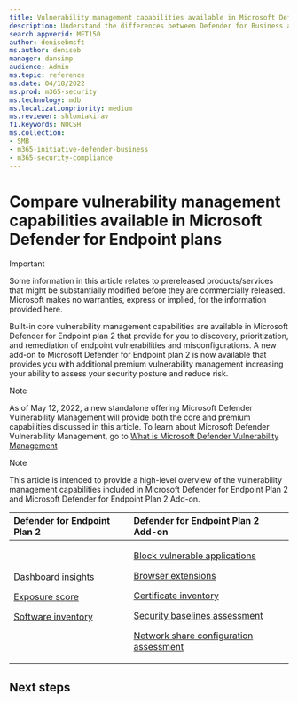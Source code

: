 ```yaml
---
title: Vulnerability management capabilities available in Microsoft Defender for Endpoint
description: Understand the differences between Defender for Business and Defender for Endpoint. Knowing what's included in each plan can help you make an informed decision for your company.
search.appverid: MET150
author: denisebmsft
ms.author: deniseb
manager: dansimp
audience: Admin
ms.topic: reference
ms.date: 04/18/2022
ms.prod: m365-security
ms.technology: mdb
ms.localizationpriority: medium
ms.reviewer: shlomiakirav
f1.keywords: NOCSH
ms.collection: 
- SMB
- m365-initiative-defender-business
- m365-security-compliance
---
```


# Compare vulnerability management capabilities available in Microsoft Defender for Endpoint plans

> [!IMPORTANT]
> Some information in this article relates to prereleased products/services that might be substantially modified before they are commercially released. Microsoft makes no warranties, express or implied, for the information provided here.

Built-in core vulnerability management capabilities are available in Microsoft Defender for Endpoint plan 2 that provide for you to discovery, prioritization, and remediation of endpoint vulnerabilities and misconfigurations. A new add-on to Microsoft Defender for Endpoint plan 2 is now available that provides you with additional premium vulnerability management increasing your ability to assess your security posture and reduce risk.

> [!NOTE]
> As of May 12, 2022, a new standalone offering Microsoft Defender Vulnerability Management will provide both the core and premium capabilities discussed in this article. To learn about Microsoft Defender Vulnerability Management, go to [What is Microsoft Defender Vulnerability Management](../defender-vulnerability-management/defender-vulnerability-management-capabilities.md)

> [!NOTE]
> This article is intended to provide a high-level overview of the vulnerability management capabilities included in Microsoft Defender for Endpoint Plan 2 and Microsoft Defender for Endpoint Plan 2 Add-on.

|Defender for Endpoint Plan 2  | Defender for Endpoint Plan 2 Add-on |
|:---|:---|
| [Dashboard insights](../defender-vulnerability-management/tvm-dashboard-insights.md) <p> [Exposure score](../defender-vulnerability-management/tvm-exposure-score.md) <p> [Software inventory](../defender-vulnerability-management/tvm-software-inventory.md) | <p> [Block vulnerable applications](../defender-vulnerability-management/tvm-block-vuln-apps.md) <p> [Browser extensions](../defender-vulnerability-management/tvm-browser-extensions.md) <p> [Certificate inventory](../defender-vulnerability-management/tvm-certificate-inventory.md) <p> [Security baselines assessment](../defender-vulnerability-management/tvm-security-baselines.md) <p> [Network share configuration assessment](../defender-vulnerability-management/tvm-network-share-assessment.md)|

## Next steps
